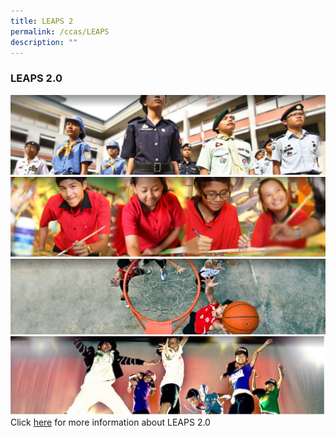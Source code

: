 ```yaml
---
title: LEAPS 2
permalink: /ccas/LEAPS
description: ""
---
```

### LEAPS 2.0

![](/images/banner%201.jpg)
![](/images/banner%202.jpg)
![](/images/banner%203.jpg)
![](/images/banner%204.jpg)
Click [here](/files/CCA%20LEAPS_2_0.pdf) for more information about LEAPS 2.0